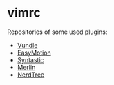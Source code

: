 vimrc
=====

Repositories of some used plugins:

* [Vundle](https://github.com/gmarik/vundle)
* [EasyMotion](https://github.com/Lokaltog/vim-easymotion)
* [Syntastic](https://github.com/scrooloose/syntastic)
* [Merlin](https://github.com/def-lkb/merlin)
* [NerdTree](https://github.com/scrooloose/nerdtree)

